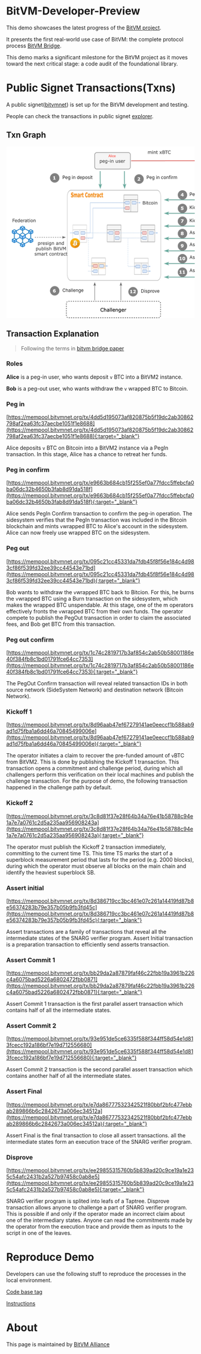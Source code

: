 # BitVM-Developer-Preview

This demo showcases the latest progress of the [BitVM project](https://bitvm.org/).

It presents the first real-world use case of BitVM: the complete protocol process [BitVM Bridge](https://bitvm.org/bitvm_bridge.pdf). 

This demo marks a significant milestone for the BitVM project as it moves toward the next critical stage: a code audit of the foundational library.


# Public Signet Transactions(Txns)

A public signet([bitvmnet](https://docs.bitlayer.org/docs/BitVMBridge/BitVMNet)) is set up for the BitVM development and testing. 
 
People can check the transactions in public signet [explorer](https://mempool.bitvmnet.org/).

## Txn Graph


<style>
 .step-link {
   position: absolute;
   display: block;
   font-size: 12px;
   text-decoration: none;
 }
 .step-link:hover {
   text-decoration: underline;
 }
</style>
<div style="width: 100%; overflow-x: auto">
<div style="width: 951px; height: 458px; position: relative">
 <a
   target="_blank"
   rel="noreferrer"
   class="step-link"
   href="https://mempool.bitvmnet.org/tx/4dd5d195073af820875b5f19dc2ab30862798af2ea63fc37aecbe1051f1e8688"
   style="left: 150px; top: 75px"
   >Peg in deposit</a
 >
 <a
   target="_blank"
   rel="noreferrer"
   class="step-link"
   href="https://mempool.bitvmnet.org/tx/e9663b684cb15f255ef0a77fdcc5ffebcfa0ba06dc32b4650b3fab8d91da518f"
   style="left: 375px; top: 75px"
   >Peg in confirm</a
 >
 <a
   target="_blank"
   rel="noreferrer"
   class="step-link"
href="https://mempool.bitvmnet.org/tx/095c21cc45331da7fdb45f8f56e184c4d983cf86f539fd32ee39cc44543e71bd"    style="left: 750px; top: 200px; width: 50px; text-align: center"
   >Peg out (front)</a
 >
 <a
   target="_blank"
   rel="noreferrer"
   class="step-link"
href="https://mempool.bitvmnet.org/tx/1c74c2819717b3af854c2ab50b58001186e40f384fb8c1bd01791fce64cc7353"        style="left: 490px; top: 120px"
   >Peg out confirm</a
 >
 <a
   target="_blank"
   rel="noreferrer"
   class="step-link"
href="https://mempool.bitvmnet.org/tx/8d96aab47ef67279141ae0eeccf1b588ab9ad1d75fba1a6dd46a70845499006e"      style="left: 490px; top: 155px"
   >Kickoff1</a
 >
 <a
   target="_blank"
   rel="noreferrer"
   class="step-link"
   href="#"
   style="left: 150px; top: 376px"
   >Challenge</a
 >
 <a
   target="_blank"
   rel="noreferrer"
   class="step-link"
href="https://mempool.bitvmnet.org/tx/3c8d81f37e28f64b34a76e41b58788c94e1a7e7a0761c2d5a235aa956908243a"          style="left: 490px; top: 190px"
   >Kickoff2</a
 >
 <a
   target="_blank"
   rel="noreferrer"
   class="step-link"
href="https://mempool.bitvmnet.org/tx/8d386719cc3bc461e07c261a14419fd87b8e56374283b79e357b05b9fb3fd45c"     style="left: 490px; top: 222px"
   >Assert initial</a
 >
 <a
   target="_blank"
   rel="noreferrer"
   class="step-link"
href="https://mempool.bitvmnet.org/tx/bb29da2a87879faf46c22fbb19a3961b226c4a6075bad5226a6802472fbb0871"      style="left: 490px; top: 254px"
   >Assert commit1</a
 >
 <a
   target="_blank"
   rel="noreferrer"
   class="step-link"
href="https://mempool.bitvmnet.org/tx/93e951de5ce6335f588f344ff58d54e1d813fcecc192a186bf7e19d712556680"        style="left: 490px; top: 288px"
   >Assert commit2</a
 >
 <a
   target="_blank"
   rel="noreferrer"
   class="step-link"
href="https://mempool.bitvmnet.org/tx/e7da86777532342521f80bbf2bfc477ebbab289866b6c2842673a006ec34512a"      style="left: 490px; top: 323px"
   >Assert final</a
 >
 <a
   target="_blank"
   rel="noreferrer"
   class="step-link"
href="https://mempool.bitvmnet.org/tx/ee29855315760b5b839ad20c9ce19a1e235c54afc2431b2a527b97458c0ab8e5"     style="left: 360px; top: 378px"
   >Disprove</a
 >
 <img src="./graph.png" alt="Txn Graph">
</div>
</div>


## Transaction Explanation

> Following the terms in [bitvm bridge paper](https://bitvm.org/bitvm_bridge.pdf)

###  Roles

**Alice** is a peg-in user, who wants deposit `v` BTC into a BitVM2 instance.

**Bob** is a peg-out user, who wants withdraw the `v` wrapped BTC to Bitcoin.


### Peg in
[https://mempool.bitvmnet.org/tx/4dd5d195073af820875b5f19dc2ab30862798af2ea63fc37aecbe1051f1e8688](https://mempool.bitvmnet.org/tx/4dd5d195073af820875b5f19dc2ab30862798af2ea63fc37aecbe1051f1e8688){:target="_blank"}

Alice deposits `v` BTC on Bitcoin into a BitVM2 instance via a PegIn transaction. In this stage, Alice has a chance to retreat her funds.

### Peg in confirm
[https://mempool.bitvmnet.org/tx/e9663b684cb15f255ef0a77fdcc5ffebcfa0ba06dc32b4650b3fab8d91da518f](https://mempool.bitvmnet.org/tx/e9663b684cb15f255ef0a77fdcc5ffebcfa0ba06dc32b4650b3fab8d91da518f){:target="_blank"}

Alice sends PegIn Confirm transaction to confirm the peg-in operation. The sidesystem verifies that the PegIn transaction was included in the Bitcoin blockchain and mints `v`wrapped BTC to Alice's account in the sidesystem. Alice can now freely use wrapped BTC on the sidesystem.

### Peg out
[https://mempool.bitvmnet.org/tx/095c21cc45331da7fdb45f8f56e184c4d983cf86f539fd32ee39cc44543e71bd](https://mempool.bitvmnet.org/tx/095c21cc45331da7fdb45f8f56e184c4d983cf86f539fd32ee39cc44543e71bd){:target="_blank"}

Bob wants to withdraw the `v`wrapped BTC back to Bitcion. For this, he burns the `v`wrapped BTC using a Burn transaction on the sidesystem, which makes the wrapped BTC unspendable. At this stage, one of the m operators effectively fronts the `v`wrapped BTC from their own funds. The operator compete to publish the PegOut transaction in order to claim the associated fees, and Bob get BTC from this transaction.

### Peg out confirm
[https://mempool.bitvmnet.org/tx/1c74c2819717b3af854c2ab50b58001186e40f384fb8c1bd01791fce64cc7353](https://mempool.bitvmnet.org/tx/1c74c2819717b3af854c2ab50b58001186e40f384fb8c1bd01791fce64cc7353){:target="_blank"}

The PegOut Confirm transaction will reveal related transaction IDs in both source network (SideSystem Network) and destination network (Bitcoin Network).

### Kickoff 1
[https://mempool.bitvmnet.org/tx/8d96aab47ef67279141ae0eeccf1b588ab9ad1d75fba1a6dd46a70845499006e](https://mempool.bitvmnet.org/tx/8d96aab47ef67279141ae0eeccf1b588ab9ad1d75fba1a6dd46a70845499006e){:target="_blank"}

The operator initiates a claim to recover the pre-funded amount of `v`BTC from BitVM2. This is done by publishing the Kickoff 1 transaction. This transaction opens a commitment and challenge period, during which all challengers perform this verification on their local machines and publish the challenge transaction. For the purpose of demo, the following transaction happened in the challenge path by default.


### Kickoff 2
[https://mempool.bitvmnet.org/tx/3c8d81f37e28f64b34a76e41b58788c94e1a7e7a0761c2d5a235aa956908243a](https://mempool.bitvmnet.org/tx/3c8d81f37e28f64b34a76e41b58788c94e1a7e7a0761c2d5a235aa956908243a){:target="_blank"}

The operator must publish the Kickoff 2 transaction immediately, committing to the current time TS. This time TS marks the start of a superblock measurement period that lasts for the period (e.g. 2000 blocks), during which the operator must observe all blocks on the main chain and identify the heaviest superblock SB.

### Assert initial 
[https://mempool.bitvmnet.org/tx/8d386719cc3bc461e07c261a14419fd87b8e56374283b79e357b05b9fb3fd45c](https://mempool.bitvmnet.org/tx/8d386719cc3bc461e07c261a14419fd87b8e56374283b79e357b05b9fb3fd45c){:target="_blank"}

Assert transactions are a family of transactions that reveal all the intermediate states of the SNARG verifier program. Assert Initial transaction is a preparation transaction to efficiently send asserts transaction.

### Assert Commit 1 
[https://mempool.bitvmnet.org/tx/bb29da2a87879faf46c22fbb19a3961b226c4a6075bad5226a6802472fbb0871](https://mempool.bitvmnet.org/tx/bb29da2a87879faf46c22fbb19a3961b226c4a6075bad5226a6802472fbb0871){:target="_blank"}

Assert Commit 1 transaction is the first parallel assert transaction which contains half of all the intermediate states.

### Assert Commit 2 
[https://mempool.bitvmnet.org/tx/93e951de5ce6335f588f344ff58d54e1d813fcecc192a186bf7e19d712556680](https://mempool.bitvmnet.org/tx/93e951de5ce6335f588f344ff58d54e1d813fcecc192a186bf7e19d712556680){:target="_blank"}

Assert Commit 2 transaction is the second parallel assert transaction which contains another half of all the intermediate states.

### Assert Final 
[https://mempool.bitvmnet.org/tx/e7da86777532342521f80bbf2bfc477ebbab289866b6c2842673a006ec34512a](https://mempool.bitvmnet.org/tx/e7da86777532342521f80bbf2bfc477ebbab289866b6c2842673a006ec34512a){:target="_blank"}

Assert Final is the final transaction to close all assert transactions. all the intermediate states form an execution trace of the SNARG verifier program.

### Disprove
[https://mempool.bitvmnet.org/tx/ee29855315760b5b839ad20c9ce19a1e235c54afc2431b2a527b97458c0ab8e5](https://mempool.bitvmnet.org/tx/ee29855315760b5b839ad20c9ce19a1e235c54afc2431b2a527b97458c0ab8e5){:target="_blank"}

SNARG verifier program is splited into leafs of a Taptree. Disprove transaction allows anyone to challenge a part of SNARG verifier program. This is possible if and only if the operator made an incorrect claim about one of the intermediary states. Anyone can read the commitments made by the operator from the execution trace and provide them as inputs to the script in one of the leaves.


# Reproduce Demo


Developers can use the following stuff to reproduce the processes in the local environment.


[Code base tag](https://github.com/BitVM/BitVM/releases/tag/v0.1.0-alpha)


[Instructions](https://github.com/BitVM/BitVM/blob/main/DEMO_INSTRUCTIONS.md)



# About
This page is maintained by [BitVM Alliance](https://bitvm.org/#about-bitvm-alliance)

